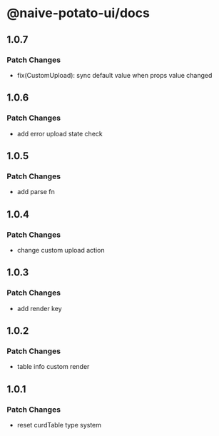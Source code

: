 # @naive-potato-ui/docs

## 1.0.7

### Patch Changes

- fix(CustomUpload): sync default value when props value changed

## 1.0.6

### Patch Changes

- add error upload state check

## 1.0.5

### Patch Changes

- add parse fn

## 1.0.4

### Patch Changes

- change custom upload action

## 1.0.3

### Patch Changes

- add render key

## 1.0.2

### Patch Changes

- table info custom render

## 1.0.1

### Patch Changes

- reset curdTable type system
